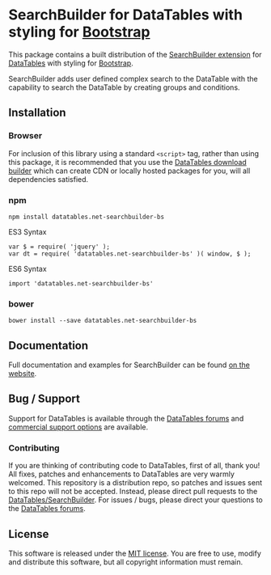 # SearchBuilder for DataTables with styling for [Bootstrap](https://getbootstrap.com/docs/3.3/)

This package contains a built distribution of the [SearchBuilder extension](https://datatables.net/extensions/searchbuilder) for [DataTables](https://datatables.net/) with styling for [Bootstrap](https://getbootstrap.com/docs/3.3/).

SearchBuilder adds user defined complex search to the DataTable with the capability to search the DataTable by creating groups and conditions.


## Installation

### Browser

For inclusion of this library using a standard `<script>` tag, rather than using this package, it is recommended that you use the [DataTables download builder](//datatables.net/download) which can create CDN or locally hosted packages for you, will all dependencies satisfied.

### npm

```
npm install datatables.net-searchbuilder-bs
```

ES3 Syntax
```
var $ = require( 'jquery' );
var dt = require( 'datatables.net-searchbuilder-bs' )( window, $ );
```

ES6 Syntax
```
import 'datatables.net-searchbuilder-bs'
```

### bower

```
bower install --save datatables.net-searchbuilder-bs
```



## Documentation

Full documentation and examples for SearchBuilder can be found [on the website](https://datatables.net/extensions/searchbuilder).


## Bug / Support

Support for DataTables is available through the [DataTables forums](//datatables.net/forums) and [commercial support options](//datatables.net/support) are available.


### Contributing

If you are thinking of contributing code to DataTables, first of all, thank you! All fixes, patches and enhancements to DataTables are very warmly welcomed. This repository is a distribution repo, so patches and issues sent to this repo will not be accepted. Instead, please direct pull requests to the [DataTables/SearchBuilder](http://github.com/DataTables/SearchBuilder). For issues / bugs, please direct your questions to the [DataTables forums](//datatables.net/forums).


## License

This software is released under the [MIT license](//datatables.net/license). You are free to use, modify and distribute this software, but all copyright information must remain.

